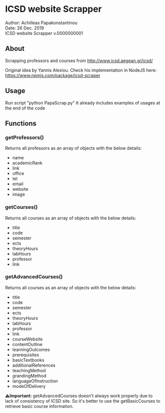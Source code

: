 # ICSD website Scrapper
Author: Achilleas Papakonstantinou \
Date: 26 Dec. 2019 \
ICSD website Scrapper v.0000000001

## About
Scrapping professors and courses from http://www.icsd.aegean.gr/icsd/

Original idea by Yannis Alexiou. 
Check his implementation in NodeJS here: https://www.npmjs.com/package/icsd-scraper

## Usage
Run script "python PapaScrap.py"
It already includes examples of usages at the end of the code

## Functions
### getProfessors()
Returns all professors as an array of objects with the below details:
* name
* academicRank
* link
* office
* tel
* email
* website
* image
### getCourses()
Returns all courses as an array of objects with the below details:
* title
* code
* semester
* ects
* theoryHours
* labHours
* professor
* link
### getAdvancedCourses()
Returns all courses as an array of objects with the below details:
* title
* code
* semester
* ects
* theoryHours
* labHours
* professor
* link
* courseWebsite
* contentOutline
* learningOutcomes
* prerequisites
* basicTextbooks
* additionalReferences
* teachingMethod
* grandingMethod
* languageOfInstruction
* modeOfDelivery

**⚠️Ιmportant:** getAdvancedCourses doesn't always work properly due to lack of consistency of ICSD site. So it's better to use the getBasicCourses to retrieve basic course information.
